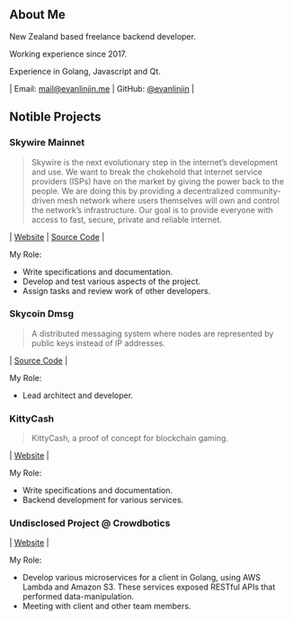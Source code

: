 ## About Me

New Zealand based freelance backend developer.

Working experience since 2017.

Experience in Golang, Javascript and Qt.

| Email: [mail@evanlinjin.me](mailto:mail@evanlinjin.me) | GitHub: [@evanlinjin](https://github.com/evanlinjin) |

## Notible Projects

### Skywire Mainnet

> Skywire is the next evolutionary step in the internet’s development and use. We want to break the  chokehold that internet service providers (ISPs) have on the market by giving the power back to the  people. We are doing this by providing a decentralized community-driven mesh network where users  themselves will own and control the network’s infrastructure. Our goal is to provide everyone with access  to fast, secure, private and reliable internet.

| [Website](https://www.skycoin.com/skywire) | [Source Code](https://github.com/SkycoinProject/skywire-mainnet) |

My Role:

- Write specifications and documentation.
- Develop and test various aspects of the project.
- Assign tasks and review work of other developers.

### Skycoin Dmsg

> A distributed messaging system where nodes are represented by public keys instead of IP addresses.

| [Source Code](https://github.com/SkycoinProject/dmsg) |

My Role:

- Lead architect and developer.

### KittyCash

> KittyCash, a proof of concept for blockchain gaming.

| [Website](https://kittycash.io/home) | 

My Role:

- Write specifications and documentation.
- Backend development for various services.

### Undisclosed Project @ Crowdbotics

| [Website](https://www.crowdbotics.com/) |

My Role:
- Develop various microservices for a client in Golang, using AWS Lambda and Amazon S3. These services exposed RESTful APIs that performed data-manipulation.
- Meeting with client and other team members.